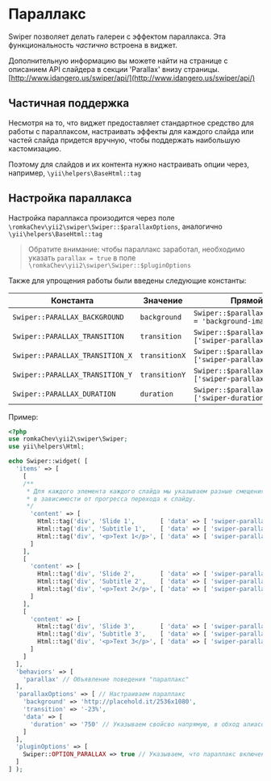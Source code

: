 # Параллакс

Swiper позволяет делать галереи с эффектом параллакса. 
Эта функциональность *частично* встроена в виджет.

Дополнительную информацию вы можете найти на странице с описанием API слайдера 
в секции 'Parallax' внизу страницы. [http://www.idangero.us/swiper/api/](http://www.idangero.us/swiper/api/)

## Частичная поддержка

Несмотря на то, что виджет предоставляет стандартное средство для работы с параллаксом, 
настраивать эффекты для каждого слайда или частей слайда придется вручную, 
чтобы поддержать наибольшую кастомизацию.

Поэтому для слайдов и их контента нужно настраивать опции через, например, `\yii\helpers\BaseHtml::tag`

## Настройка параллакса

Настройка параллакса произодится через поле `\romkaChev\yii2\swiper\Swiper::$parallaxOptions`, аналогично `\yii\helpers\BaseHtml::tag`

> Обратите внимание: чтобы параллакс заработал, 
  необходимо указать `parallax = true` в поле `\romkaChev\yii2\swiper\Swiper::$pluginOptions`

Также для упрощения работы были введены следующие константы:

| Константа                       | Значение      | Прямой аналог                                                     |
|---------------------------------|---------------|-------------------------------------------------------------------|
| `Swiper::PARALLAX_BACKGROUND`   | `background`  | `Swiper::$parallaxOptions['style'] = 'background-image:url(...)'` |
| `Swiper::PARALLAX_TRANSITION`   | `transition`  | `Swiper::$parallaxOptions['data']['swiper-parallax']`             |
| `Swiper::PARALLAX_TRANSITION_X` | `transitionX` | `Swiper::$parallaxOptions['data']['swiper-parallax-x']`           |
| `Swiper::PARALLAX_TRANSITION_Y` | `transitionY` | `Swiper::$parallaxOptions['data']['swiper-parallax-y']`           |
| `Swiper::PARALLAX_DURATION`     | `duration`    | `Swiper::$parallaxOptions['data']['swiper-duration']`             |


Пример:

```PHP
<?php
use romkaChev\yii2\swiper\Swiper;
use yii\helpers\Html;

echo Swiper::widget( [
  'items' => [
    [
    /**
     * Для каждого элемента каждого слайда мы указываем разные смещения
     * в зависимости от прогресса перехода к слайду.
     */
      'content' => [
        Html::tag('div', 'Slide 1',       [ 'data' => [ 'swiper-parallax' => -100 ] ] ),
        Html::tag('div', 'Subtitle 1',    [ 'data' => [ 'swiper-parallax' => -200 ] ] ),
        Html::tag('div', '<p>Text 1</p>', [ 'data' => [ 'swiper-parallax' => -300 ] ] ),
      ]
    ],
    [
      'content' => [
        Html::tag('div', 'Slide 2',       [ 'data' => [ 'swiper-parallax' => -100 ] ] ),
        Html::tag('div', 'Subtitle 2',    [ 'data' => [ 'swiper-parallax' => -200 ] ] ),
        Html::tag('div', '<p>Text 2</p>', [ 'data' => [ 'swiper-parallax' => -300 ] ] ),
      ]
    ],
    [
      'content' => [
        Html::tag('div', 'Slide 3',       [ 'data' => [ 'swiper-parallax' => -100 ] ] ),
        Html::tag('div', 'Subtitle 3',    [ 'data' => [ 'swiper-parallax' => -200 ] ] ),
        Html::tag('div', '<p>Text 3</p>', [ 'data' => [ 'swiper-parallax' => -300 ] ] ),
      ]
    ]
  ],
  'behaviors' => [
    'parallax' // Объявление поведения "параллакс"
  ],
  'parallaxOptions' => [ // Настраиваем параллакс
    'background' => 'http://placehold.it/2536x1080',
    'transition' => '-23%',
    'data' => [
      'duration' => '750' // Указываем свойсво напрямую, в обход алиасов
    ]
  ],
  'pluginOptions' => [
    Swiper::OPTION_PARALLAX => true // Указываем, что параллакс включен
  ]
] );
```
